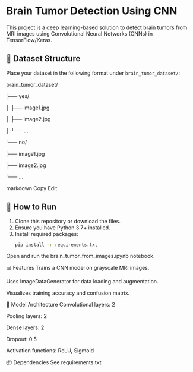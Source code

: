 # Brain Tumor Detection Using CNN

This project is a deep learning-based solution to detect brain tumors from MRI images using Convolutional Neural Networks (CNNs) in TensorFlow/Keras.

## 📁 Dataset Structure

Place your dataset in the following format under `brain_tumor_dataset/`:

brain_tumor_dataset/

├── yes/

│ ├── image1.jpg

│ ├── image2.jpg

│ └── ...

└── no/

├── image1.jpg

├── image2.jpg

└── ...

markdown
Copy
Edit

## 🚀 How to Run

1. Clone this repository or download the files.
2. Ensure you have Python 3.7+ installed.
3. Install required packages:
   ```bash
   pip install -r requirements.txt
Open and run the brain_tumor_from_images.ipynb notebook.

📊 Features
Trains a CNN model on grayscale MRI images.

Uses ImageDataGenerator for data loading and augmentation.

Visualizes training accuracy and confusion matrix.

🧠 Model Architecture
Convolutional layers: 2

Pooling layers: 2

Dense layers: 2

Dropout: 0.5

Activation functions: ReLU, Sigmoid

📦 Dependencies
See requirements.txt
